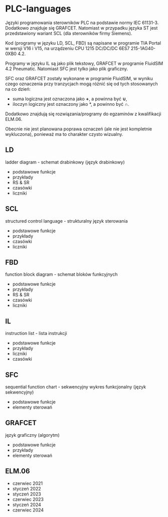 # PLC-languages
Języki programowania sterowników PLC na podstawie normy IEC 61131-3. Dodatkowo znajduje się GRAFCET. Natomiast w przypadku języka ST jest przedstawiony wariant SCL (dla sterowników firmy Siemens).

Kod (programy w języku LD, SCL, FBD) są napisane w programie TIA Portal w wersji V16 i V15, na urządzeniu CPU 1215 DC/DC/DC 6ES7 215-1AG40-0XB0 4.2.

Programy w języku IL są jako plik tekstowy, GRAFCET w programie FluidSIM 4.2 Pneumatic. Natomiast SFC jest tylko jako plik graficzny.

SFC oraz GRAFCET zostały wykonane w programie FluidSIM, w wyniku czego oznaczenia przy tranzycjach mogą różnić się od tych stosowanych na co dzień:
* suma logiczna jest oznaczona jako **+**, a powinna być **∪**,
* iloczyn logiczny jest oznaczony jako *, a powinno być **∩**.

Dodatkowo znajdują się rozwiązania/programy do egzaminów z kwalifikacji ELM.06.

Obecnie nie jest planowana poprawa oznaczeń (ale nie jest kompletnie wykluczona), ponieważ ma to charakter czysto wizualny.

## LD
ladder diagram - schemat drabinkowy (język drabinkowy)
* podstawowe funkcje
* przykłady
* RS & SR
* czasówki
* liczniki

## SCL
structured control language - strukturalny język sterowania
* podstawowe funkcje
* przykłady
* czasówki
* liczniki

## FBD
function block diagram - schemat bloków funkcyjnych
* podstawowe funkcje
* przykłady
* RS & SR
* czasówki
* liczniki

## IL
instruction list - lista instrukcji
* podstawowe funkcje
* przykłady
* liczniki
* czasówki

## SFC
sequential function chart - sekwencyjny wykres funkcjonalny (język sekwencyjny)
* podstawowe funkcje
* elementy sterowań

## GRAFCET
język graficzny (algorytm)
* podstawowe funkcje
* przykłady
* elementy sterowań

## ELM.06
* czerwiec 2021
* styczeń 2022
* styczeń 2023
* czerwiec 2023
* styczeń 2024
* czerwiec 2024
